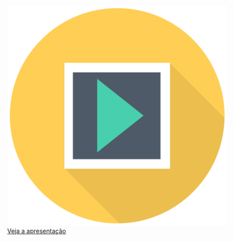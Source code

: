 ![](/img/sem_icon_pres.png)
[Veja a apresentação](https://docs.google.com/presentation/d/e/2PACX-1vR_0SJVr4-In3JFml0bZmFXmdh7ar94FRWVXM-h8sa0a6KrD0TmupL2w94WMz0rwBJXuSqDeZKbJ5xE/pub?start=false&loop=false&delayms=60000)
